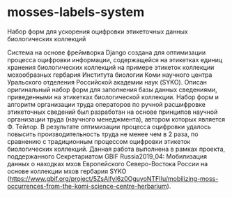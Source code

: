 # mosses-labels-system
Набор форм для ускорения оцифровки этикеточных данных биологических коллекций

Система на основе фреймворка Django создана для оптимизации процесса оцифровки информации, содержащейся на этикетках единиц хранения биологических коллекций на примере этикеток коллекции мохообразных гербария Института биологии Коми научного центра Уральского отделения Российской академии наук (SYKO). Описан оригинальный набор форм для заполнения базы данных сведениями, приведенными на этикетках биологической коллекции. Набор форм и алгоритм организации труда операторов по ручной расшифровке этикеточных сведений был разработан на основе принципов научной организации труда (научного менеджмента), автором которых является Ф. Тейлор. В результате оптимизации процесса оцифровки удалось повысить производительность труда не менее чем в 2 раза, по сравнению с традиционным процессом оцифровки этикеток биологических коллекций.
Данная работа выполнена в рамках проекта, поддержанного Секретариатом GBIF Russia2019_04: Мобилизация данных о находках мхов Европейского Северо-Востока России на основе коллекции мхов гербария SYKO (https://www.gbif.org/project/5ZsAifyI6z0OguyoNTFIIu/mobilizing-moss-occurrences-from-the-komi-science-centre-herbarium).
